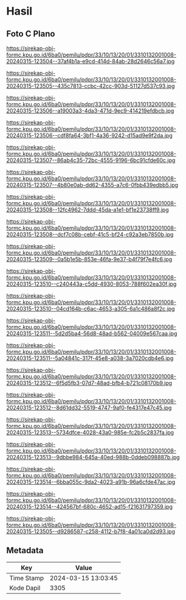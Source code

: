 # Hasil

## Foto C Plano

https://sirekap-obj-formc.kpu.go.id/6ba0/pemilu/pdpr/33/10/13/20/01/3310132001008-20240315-123504--37af4b1a-e9cd-414d-84ab-28d2646c56a7.jpg

https://sirekap-obj-formc.kpu.go.id/6ba0/pemilu/pdpr/33/10/13/20/01/3310132001008-20240315-123505--435c7813-ccbc-42cc-903d-51127d537c93.jpg

https://sirekap-obj-formc.kpu.go.id/6ba0/pemilu/pdpr/33/10/13/20/01/3310132001008-20240315-123506--a19003a3-4da3-471d-9ec9-414219efdbcb.jpg

https://sirekap-obj-formc.kpu.go.id/6ba0/pemilu/pdpr/33/10/13/20/01/3310132001008-20240315-123506--cdf8fa64-3bf1-4a36-9242-d15ad9e9f2da.jpg

https://sirekap-obj-formc.kpu.go.id/6ba0/pemilu/pdpr/33/10/13/20/01/3310132001008-20240315-123507--86ab4c35-72bc-4555-9196-6bc91cfde60c.jpg

https://sirekap-obj-formc.kpu.go.id/6ba0/pemilu/pdpr/33/10/13/20/01/3310132001008-20240315-123507--4b80e0ab-dd62-4355-a7c6-0fbb439edbb5.jpg

https://sirekap-obj-formc.kpu.go.id/6ba0/pemilu/pdpr/33/10/13/20/01/3310132001008-20240315-123508--12fc4962-7ddd-45da-a1e1-bf1e23738ff9.jpg

https://sirekap-obj-formc.kpu.go.id/6ba0/pemilu/pdpr/33/10/13/20/01/3310132001008-20240315-123508--dcf7c08b-cebf-41c5-bf24-c92a3eb7850b.jpg

https://sirekap-obj-formc.kpu.go.id/6ba0/pemilu/pdpr/33/10/13/20/01/3310132001008-20240315-123509--0a5b1e5b-853e-46fa-9e37-b4f79f7e4fc6.jpg

https://sirekap-obj-formc.kpu.go.id/6ba0/pemilu/pdpr/33/10/13/20/01/3310132001008-20240315-123510--c240443a-c5dd-4930-8053-788f602ea30f.jpg

https://sirekap-obj-formc.kpu.go.id/6ba0/pemilu/pdpr/33/10/13/20/01/3310132001008-20240315-123510--04cd164b-c6ac-4653-a305-6a1c486a8f2c.jpg

https://sirekap-obj-formc.kpu.go.id/6ba0/pemilu/pdpr/33/10/13/20/01/3310132001008-20240315-123511--5d2d5ba4-56d8-48ad-b562-04009e567caa.jpg

https://sirekap-obj-formc.kpu.go.id/6ba0/pemilu/pdpr/33/10/13/20/01/3310132001008-20240315-123511--5a04841c-317f-45e8-a038-3a7020cdb4e6.jpg

https://sirekap-obj-formc.kpu.go.id/6ba0/pemilu/pdpr/33/10/13/20/01/3310132001008-20240315-123512--6f5d5fb3-07d7-48ad-bfb4-b721c08170b9.jpg

https://sirekap-obj-formc.kpu.go.id/6ba0/pemilu/pdpr/33/10/13/20/01/3310132001008-20240315-123512--8d61dd32-5519-4747-9af0-fe4317e47c45.jpg

https://sirekap-obj-formc.kpu.go.id/6ba0/pemilu/pdpr/33/10/13/20/01/3310132001008-20240315-123513--5734dfce-4028-43a0-985e-fc2b5c2837fa.jpg

https://sirekap-obj-formc.kpu.go.id/6ba0/pemilu/pdpr/33/10/13/20/01/3310132001008-20240315-123513--9dbbe984-645a-40ed-988b-0ddeb098887b.jpg

https://sirekap-obj-formc.kpu.go.id/6ba0/pemilu/pdpr/33/10/13/20/01/3310132001008-20240315-123514--6bba055c-9da2-4023-a91b-96a6cfde47ac.jpg

https://sirekap-obj-formc.kpu.go.id/6ba0/pemilu/pdpr/33/10/13/20/01/3310132001008-20240315-123514--424567bf-680c-4652-ad15-f21631797359.jpg

https://sirekap-obj-formc.kpu.go.id/6ba0/pemilu/pdpr/33/10/13/20/01/3310132001008-20240315-123505--d9286587-c258-4112-b7f8-4a01ca0d2d93.jpg


## Metadata

| Key        | Value               |
| ---------- | ------------------- |
| Time Stamp | 2024-03-15 13:03:45 |
| Kode Dapil | 3305                |



